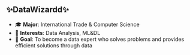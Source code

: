 ## ✨DataWizardd✨
- 🎓 **Major**: International Trade & Computer Science  
- 📍 **Interests**: Data Analysis, ML&DL
- 🌟 **Goal**: To become a data expert who solves problems and provides efficient solutions through data  
<!--
**DataWizardd/DataWizardd** is a ✨ _special_ ✨ repository because its `README.md` (this file) appears on your GitHub profile.

Here are some ideas to get you started:

- 🔭 I’m currently working on ...
- 🌱 I’m currently learning ...
- 👯 I’m looking to collaborate on ...
- 🤔 I’m looking for help with ...
- 💬 Ask me about ...
- 📫 How to reach me: ...
- 😄 Pronouns: ...
- ⚡ Fun fact: ...
-->
